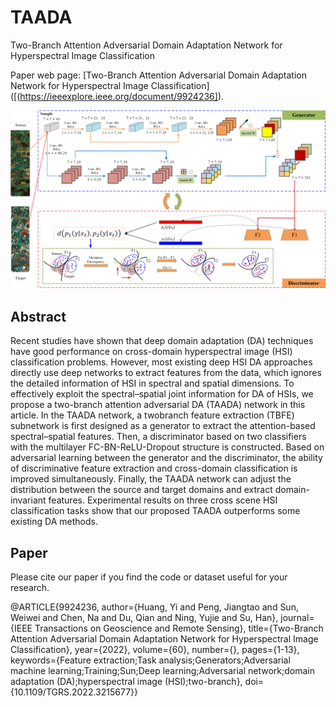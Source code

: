 # TAADA
Two-Branch Attention Adversarial Domain Adaptation Network for Hyperspectral Image Classification

Paper web page: [Two-Branch Attention Adversarial Domain Adaptation Network for Hyperspectral Image Classification]([(https://ieeexplore.ieee.org/document/9924236]).

<p align='center'>
  <img src='figure/TAADA.png' width="800px">
</p>

## Abstract
Recent studies have shown that deep domain adaptation (DA) techniques have good performance on cross-domain hyperspectral image (HSI) classification problems. However, most existing deep HSI DA approaches directly use deep networks to extract features from the data, which ignores the detailed information of HSI in spectral and spatial dimensions. To effectively exploit the spectral–spatial joint information for DA of HSIs, we propose a two-branch attention adversarial DA (TAADA) network in this article. In the TAADA network, a twobranch feature extraction (TBFE) subnetwork is first designed as a generator to extract the attention-based spectral–spatial features. Then, a discriminator based on two classifiers with the multilayer FC-BN-ReLU-Dropout structure is constructed. Based on adversarial learning between the generator and the discriminator, the ability of discriminative feature extraction and cross-domain classification is improved simultaneously. Finally, the TAADA network can adjust the distribution between the source and target domains and extract domain-invariant features. Experimental results on three cross scene HSI classification tasks show that our proposed TAADA outperforms some existing DA methods.

## Paper

Please cite our paper if you find the code or dataset useful for your research.

@ARTICLE{9924236,
  author={Huang, Yi and Peng, Jiangtao and Sun, Weiwei and Chen, Na and Du, Qian and Ning, Yujie and Su, Han},
  journal={IEEE Transactions on Geoscience and Remote Sensing}, 
  title={Two-Branch Attention Adversarial Domain Adaptation Network for Hyperspectral Image Classification}, 
  year={2022},
  volume={60},
  number={},
  pages={1-13},
  keywords={Feature extraction;Task analysis;Generators;Adversarial machine learning;Training;Sun;Deep learning;Adversarial network;domain adaptation (DA);hyperspectral image (HSI);two-branch},
  doi={10.1109/TGRS.2022.3215677}}
